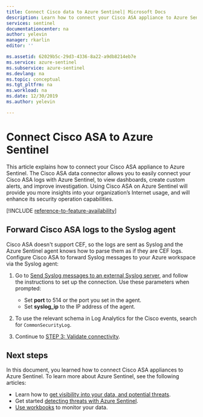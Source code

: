 ```yaml
---
title: Connect Cisco data to Azure Sentinel| Microsoft Docs
description: Learn how to connect your Cisco ASA appliance to Azure Sentinel to view dashboards, create custom alerts, and improve investigation.
services: sentinel
documentationcenter: na
author: yelevin
manager: rkarlin
editor: ''

ms.assetid: 62029b5c-29d3-4336-8a22-a9db8214eb7e
ms.service: azure-sentinel
ms.subservice: azure-sentinel
ms.devlang: na
ms.topic: conceptual
ms.tgt_pltfrm: na
ms.workload: na
ms.date: 12/30/2019
ms.author: yelevin

---
```

# Connect Cisco ASA to Azure Sentinel



This article explains how to connect your Cisco ASA appliance to Azure Sentinel. The Cisco ASA data connector allows you to easily connect your Cisco ASA logs with Azure Sentinel, to view dashboards, create custom alerts, and improve investigation. Using Cisco ASA on Azure Sentinel will provide you more insights into your organization’s Internet usage, and will enhance its security operation capabilities.​ 

[!INCLUDE [reference-to-feature-availability](includes/reference-to-feature-availability.md)]


## Forward Cisco ASA logs to the Syslog agent

Cisco ASA doesn't support CEF, so the logs are sent as Syslog and the Azure Sentinel agent knows how to parse them as if they are CEF logs. Configure Cisco ASA to forward Syslog messages to your Azure workspace via the Syslog agent:

1. Go to [Send Syslog messages to an external Syslog server](https://aka.ms/asi-syslog-cisco-forwarding), and follow the instructions to set up the connection. Use these parameters when prompted:
    - Set **port** to 514 or the port you set in the agent.
    - Set **syslog_ip** to the IP address of the agent.

1. To use the relevant schema in Log Analytics for the Cisco events, search for `CommonSecurityLog`.

1. Continue to [STEP 3: Validate connectivity](connect-cef-verify.md).




## Next steps
In this document, you learned how to connect Cisco ASA appliances to Azure Sentinel. To learn more about Azure Sentinel, see the following articles:
- Learn how to [get visibility into your data, and potential threats](quickstart-get-visibility.md).
- Get started [detecting threats with Azure Sentinel](tutorial-detect-threats-built-in.md).
- [Use workbooks](tutorial-monitor-your-data.md) to monitor your data.


